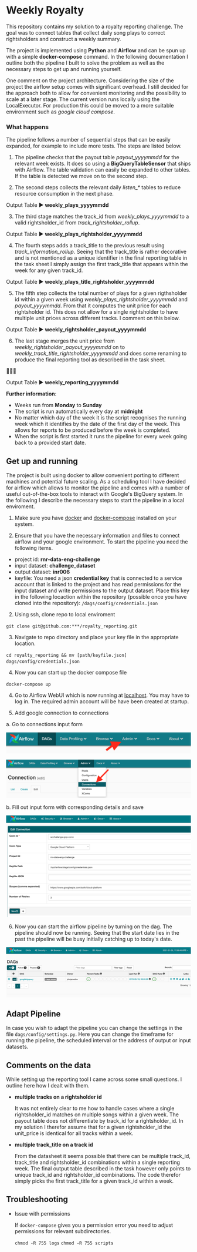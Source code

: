 # Weekly Royalty

This repository contains my solution to a royalty reporting challenge. The goal was to connect tables that collect daily song plays to correct rightsholders and construct a weekly summary.

The project is implemented using **Python** and **Airflow** and can be spun up with a simple **docker-compose** command. In the following documentation I outline both the pipeline I built to solve the problem as well as the necessary steps to get up and running yourself.

One comment on the project architecture. Considering the size of the project the airflow setup comes with significant overhead. I still decided for the approach both to allow for convenient monitoring and the possibility to scale at a later stage. The current version runs locally using the LocalExecutor. For production this could be moved to a more suitable environment such as *google cloud compose*.

### What happens

The pipeline follows a number of sequential steps that can be easily expanded, for example to include more tests. The steps are listed below.

1. The pipeline checks that the payout table *payout_yyyymmdd* for the relevant week exists. It does so using a **BigQueryTableSensor** that ships with Airflow. The table validation can easily be expanded to other tables. If the table is detected we move on to the second step.


2. The second steps collects the relevant daily *listen_\** tables  to reduce resource consumption in the next phase.

  Output Table :arrow_forward:  **weekly_plays_yyyymmdd**


3. The third stage matches the track_id from *weekly_plays_yyyymmdd* to a valid rightsholder_id from *track_rightsholder_rollup*.

  Output Table :arrow_forward:  **weekly_plays_rightsholder_yyyymmdd**


4. The fourth steps adds a track_title to the previous result using *track_information_rollup*. Seeing that the track_title is rather decorative and is not mentioned as a unique identifier in the final reporting table in the task sheet I simply assign the first track_title that appears within the week for any given track_id.

  Output Table :arrow_forward:  **weekly_plays_title_rightsholder_yyyymmdd**


5. The fifth step collects the total number of plays for a given rigthsholder id within a given week using *weekly_plays_rightsholder_yyyymmdd* and *payout_yyyymmdd*. From that it computes the unit price for each rightsholder id. This does not allow for a single rightsholder to have multiple unit prices across different tracks. I comment on this below.

  Output Table :arrow_forward:  **weekly_rightsholder_payout_yyyymmdd**


6. The last stage merges the unit price from *weekly_rightsholder_payout_yyyymmdd* on to *weekly_track_title_rightsholder_yyyymmdd* and does some renaming to produce the final reporting tool as described in the task sheet.

  :checkered_flag::checkered_flag::checkered_flag:

  Output Table :arrow_forward:  **weekly_reporting_yyyymmdd**

**Further information**:

* Weeks run from **Monday** to **Sunday**
* The script is run automatically every day at **midnight**
* No matter which day of the week it is the script recognises the running week which it identifies by the date of the first day of the week. This allows for reports to be produced before the week is completed.
* When the script is first started it runs the pipeline for every week going back to a provided start date.

## Get up and running

The project is built using docker to allow convenient porting to different machines and potential future scaling. As a scheduling tool I have decided for airflow which allows to monitor the pipeline and comes with a number of useful out-of-the-box tools to interact with Google's BigQuery system. In the following I describe the necessary steps to start the pipeline in a local enviroment.

1. Make sure you have [docker](https://docs.docker.com/engine/install/) and [docker-compose](https://docs.docker.com/compose/install/) installed on your system.

2. Ensure that you have the necessary information and files to connect airflow and your google environment. To start the pipeline you need the following items.

  * project id: **rnr-data-eng-challenge**
  * input dataset: **challenge_dataset**
  * output dataset: **inr006**
  * keyfile: You need a json **credential key** that is connected to a service account that is linked to the project and has read permissions for the input dataset and write permissions to the output dataset. Place this key in the following locaction within the repository (possible once you have cloned into the repository): `/dags/config/credentials.json`


2. Using ssh, clone repo to local enviroment

  `git clone git@github.com:***/royalty_reporting.git`


3. Navigate to repo directory and place your key file in the appropriate location.

  `cd royalty_reporting && mv [path/keyfile.json] dags/config/credentials.json`

4. Now you can start up the docker compose file

  `docker-compose up`


4. Go to Airflow WebUI which is now running at [localhost](http://localhost:8080/admin/). You may have to log in. The required admin account will be have been created at startup.

5. Add google connection to connections

  a. Go to connections input form

  ![Navigation Tag](docs/admin.png)

  ![Connection Tag](docs/connections.png)

  b. Fill out input form with corresponding details and save

  ![Details Tag](docs/details.png)

6. Now you can start the airflow pipeline by turning on the dag. The pipeline should now be running. Seeing that the start date lies in the past the pipeline will be busy initially catching up to today's date.

  ![Start Dag](docs/start_dag.png)

## Adapt Pipeline

In case you wish to adapt the pipeline you can change the settings in the file `dags/config/settings.py`. Here you can change the timeframe for running the pipeline, the scheduled interval or the address of output or input datasets.

## Comments on the data

While setting up the reporting tool I came across some small questions. I outline here how I dealt with them.

* **multiple tracks on a rightsholder id**

  It was not entirely clear to me how to handle cases where a single rightsholder_id matches on multiple songs within a given week. The payout table does not differentiate by track_id for a rightsholder_id. In my solution I therefor assume that for a given rightsholder_id the unit_price is identical for all tracks within a week.

* **multiple track_title on a track id**

  From the datasheet it seems possible that there can be multiple track_id, track_title and rightsholder_id combinations within a single reporting week. The final output table described in the task however only points to unique track_id and rightsholder_id combinations. The code therefor simply picks the first track_title for a given track_id within a week.


## Troubleshooting

* Issue with permissions

  If `docker-compose` gives you a permission error you need to adjust permissions for relevant subdirectories.

  `chmod -R 755 logs`
  `chmod -R 755 scripts`
